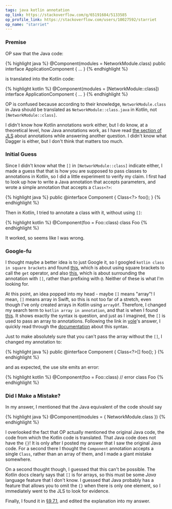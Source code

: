 ```yaml
---
tags: java kotlin annotation
op_link: https://stackoverflow.com/q/65191684/5133585
op_profile_link: https://stackoverflow.com/users/10027592/starriet
op_name: "starriet"
---
```


### Premise

OP saw that the Java code:

{% highlight java %}
@Component(modules = NetworkModule.class)
public interface ApplicationComponent {
    ...
}
{% endhighlight %}

is translated into the Kotlin code:

{% highlight kotlin %}
@Component(modules = [NetworkModule::class])
interface ApplicationComponent {
    ...
}
{% endhighlight %}

OP is confused because according to their knowledge, `NetworkModule.class` in Java should be translated as `NetworkModule::class.java` in Kotlin, not `[NetworkModule::class]`.

I didn't know how Kotlin annotations work either, but I do know, at a theoretical level, how Java annotations work, as I have read [the section of JLS](https://docs.oracle.com/javase/specs/jls/se8/html/jls-9.html#jls-9.6) about annotations while answering another question. I didn't know what Dagger is either, but I don't think that matters too much.

### Initial Guess

Since I didn't know what the `[]` in `[NetworkModule::class]` indicate either, I made a guess that that is how you are supposed to pass classes to annotations in Kotlin, so I did a little experiment to verify my claim. I first had to look up how to write a Java annotation that accepts parameters, and wrote a simple annotation that accepts a `Class<?>`:

{% highlight java %}
public @interface Component {
    Class<?> foo();
}
{% endhighlight %}

Then in Kotlin, I tried to annotate a class with it, without using `[]`:

{% highlight kotlin %}
@Component(foo = Foo::class)
class Foo
{% endhighlight %}

It worked, so seems like I was wrong.

### Google-fu

I thought maybe a better idea is to just Google it, so I googled `kotlin class in square brackets` and found [this](https://stackoverflow.com/questions/56802421/square-brackets-after-function-call), which is about using square brackets to call the `get` operator, and also [this](https://discuss.kotlinlang.org/t/make-square-brackets-mandatory-for-annotations/446/50), which is about surrounding the annotation with `[]`, rather than prefixing with `@`. Neither of these is what I'm looking for.

At this point, an idea popped into my head - maybe `[]` means "array"! I mean, `[]` means array in Swift, so this is not too far of a stretch, even though I've only created arrays in Kotlin using `arrayOf`. Therefore, I changed my search term to `kotlin array in annotation`, and that is when I found [this](https://stackoverflow.com/questions/44069045/kotlin-how-to-pass-array-to-java-annotation). It shows exactly the syntax is question, and just as I imagined, the `[]` is used to pass an array to annotations. Following the link in [yole](https://stackoverflow.com/users/147024/yole)'s answer, I quickly read through the [documentation](http://kotlinlang.org/docs/reference/annotations.html#java-annotations) about this syntax.

Just to make absolutely sure that you can't pass the array without the `[]`, I changed my annotation to:

{% highlight java %}
public @interface Component {
    Class<?>[] foo();
}
{% endhighlight %}

and as expected, the use site emits an error:

{% highlight kotlin %}
@Component(foo = Foo::class) // error
class Foo
{% endhighlight %}

### Did I Make a Mistake?

In my answer, I mentioned that the Java equivalent of the code should say

{% highlight java %}
@Component(modules = { NetworkModule.class })
{% endhighlight %}

I overlooked the fact that OP actually mentioned the original Java code, the code from which the Kotlin code is translated. That Java code does not have the `{}`! It is only after I posted my answer that I saw the original Java code. For a second there I thought the `Component` annotation accepts a single `Class`, rather than an array of them, and I made a giant mistake somewhere.

On a second thought though, I guessed that this can't be possible. The Kotlin docs clearly says that `[]` is for arrays, so this must be some *Java* language feature that I don't know. I guessed that Java probably has a feature that allows you to omit the `{}` when there is only one element, so I immediately went to the JLS to look for evidence.

Finally, I found it in [§9.7.1](https://docs.oracle.com/javase/specs/jls/se8/html/jls-9.html#jls-9.7.1), and edited the explanation into my answer.